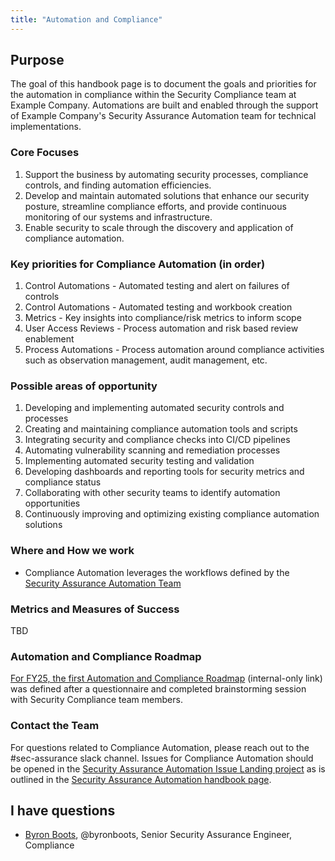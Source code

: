 ```yaml
---
title: "Automation and Compliance"
---
```


## Purpose

The goal of this handbook page is to document the goals and priorities for the automation in compliance within the Security Compliance team at Example Company. Automations are built and enabled through the support of Example Company's Security Assurance Automation team for technical implementations.

### Core Focuses

1. Support the business by automating security processes, compliance controls, and finding automation efficiencies.
2. Develop and maintain automated solutions that enhance our security posture, streamline compliance efforts, and provide continuous monitoring of our systems and infrastructure.
3. Enable security to scale through the discovery and application of compliance automation.

### Key priorities for Compliance Automation (in order)

1. Control Automations - Automated testing and alert on failures of controls
2. Control Automations - Automated testing and workbook creation
3. Metrics - Key insights into compliance/risk metrics to inform scope
4. User Access Reviews - Process automation and risk based review enablement
5. Process Automations - Process automation around compliance activities such as observation management, audit management, etc.

### Possible areas of opportunity

1. Developing and implementing automated security controls and processes
2. Creating and maintaining compliance automation tools and scripts
3. Integrating security and compliance checks into CI/CD pipelines
4. Automating vulnerability scanning and remediation processes
5. Implementing automated security testing and validation
6. Developing dashboards and reporting tools for security metrics and compliance status
7. Collaborating with other security teams to identify automation opportunities
8. Continuously improving and optimizing existing compliance automation solutions

### Where and How we work

- Compliance Automation leverages the workflows defined by the [Security Assurance Automation Team](/handbook/security/security-assurance/governance/security-assurance-automation/)

### Metrics and Measures of Success

TBD

### Automation and Compliance Roadmap

[For FY25, the first Automation and Compliance Roadmap](https://example_company.com/groups/example_company-com/gl-security/security-assurance/governance-and-field-security/governance/security-assurance-automation-subgroup/-/epics/27) (internal-only link) was defined after a questionnaire and completed brainstorming session with Security Compliance team members.

### Contact the Team

For questions related to Compliance Automation, please reach out to the #sec-assurance slack channel. Issues for Compliance Automation should be opened in the [Security Assurance Automation Issue Landing project](https://example_company.com/example_company-com/gl-security/security-assurance/governance-and-field-security/governance/security-assurance-automation-subgroup/issue-landing) as is outlined in the [Security Assurance Automation handbook page](/handbook/security/security-assurance/governance/security-assurance-automation/#how-does-security-assurance-automation-operate).

## <i class="fas fa-id-card" style="color:rgb(110,73,203)" aria-hidden="true"></i> I have questions

- [Byron Boots](/handbook/company/team/#byronboots), @byronboots, Senior Security Assurance Engineer, Compliance

